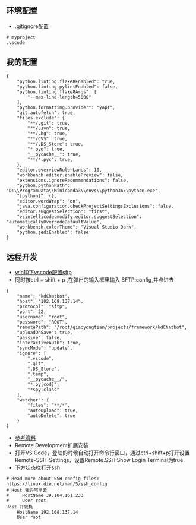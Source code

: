 ## 环境配置

- .gitignore配置

~~~
# myproject
.vscode
~~~


## 我的配置

~~~
{
    "python.linting.flake8Enabled": true,
    "python.linting.pylintEnabled": false,
    "python.linting.flake8Args": [
        "--max-line-length=5000"
    ],
    "python.formatting.provider": "yapf",
    "git.autofetch": true,
    "files.exclude": {
        "**/.git": true,
        "**/.svn": true,
        "**/.hg": true,
        "**/CVS": true,
        "**/.DS_Store": true,
        "*.pyo": true,
        "__pycache__": true,
        "**/*.pyc": true,
    },
    "editor.overviewRulerLanes": 10,
    "workbench.editor.enablePreview": false,
    "extensions.ignoreRecommendations": false,
    "python.pythonPath": "D:\\ProgramData\\Miniconda3\\envs\\python36\\python.exe",
    "[python]": {},
    "editor.wordWrap": "on",
    "java.configuration.checkProjectSettingsExclusions": false,
    "editor.suggestSelection": "first",
    "vsintellicode.modify.editor.suggestSelection": "automaticallyOverrodeDefaultValue",
    "workbench.colorTheme": "Visual Studio Dark",
    "python.jediEnabled": false
}
~~~

## 远程开发

- [win10下vscode配置sftp](https://www.cnblogs.com/raind/p/8975978.html)
- 同时按ctrl + shift + p ,在弹出的输入框里输入 SFTP:config,并点进去

~~~shell
{
    "name": "kdChatbot",
    "host": "192.168.137.14",
    "protocol": "sftp",
    "port": 22,
    "username": "root",
    "password": "ROOT",
    "remotePath": "/root/qiaoyongtian/projects/framework/kdChatbot",
    "uploadOnSave": true,
    "passive": false,
    "interactiveAuth": true,
    "syncMode": "update",
    "ignore": [
        ".vscode",
        ".git",
        ".DS_Store",
        ".temp",
        "__pycache__/",
        "*.py[cod]",
        "*$py.class"
    ],
    "watcher": {
        "files": "**/*",
        "autoUpload": true,
        "autoDelete": true
    }
}
~~~

- [参考资料](https://blog.csdn.net/yh0503/article/details/89851899)
- Remote Development扩展安装
- 打开VS Code，登陆的时候自动打开命令行窗口，通过ctrl+shift+p打开设置Remote-SSH-Settings，设置Remote.SSH:Show Login Terminal为true
- 下方状态栏打开ssh

~~~shell
# Read more about SSH config files: https://linux.die.net/man/5/ssh_config
# Host 我的阿里云
#     HostName 39.104.161.233
#     User root
Host 开发机
    HostName 192.168.137.14
    User root
~~~